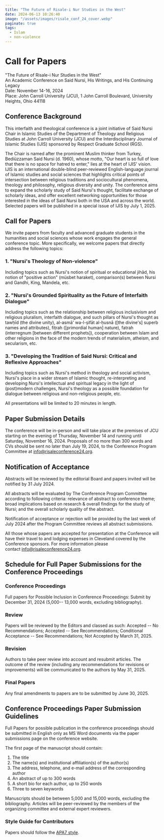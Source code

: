 ```yaml
---
title: "The Future of Risale-i Nur Studies in the West"
date: 2024-06-13 10:26:40
image: "/assets/images/risale_conf_24_cover.webp"
paginate: true   
tags:
  - Islam
  - non-violence
---
```

Call for Papers
===============

"The Future of Risale-i Nur Studies in the West"\
An Academic Conference on Said Nursi, His Writings, and His Continuing Legacy\
Date: November 14-16, 2024\
Place: John Carroll University (JCU), 1 John Carroll Boulevard, University Heights, Ohio 44118

Conference Background
---------------------

This interfaith and theological conference is a joint initiative of Said Nursi Chair in Islamic Studies of the Department of Theology and Religious Studies at John Carroll University (JCU) and the Interdisciplinary Journal of Islamic Studies (IJIS) sponsored by Respect Graduate School (RGS).

The Chair is named after the prominent Muslim thinker from Turkey, Bediüzzaman Said Nursi (d. 1960), whose motto, "Our heart is so full of love that there is no space for hatred to enter," lies at the heart of IJIS' vision. IJIS is an international double-blind peer-reviewed English-language journal of Islamic studies and social sciences that highlights critical points of intersection between religious traditions and sociocultural phenomena, theology and philosophy, religious diversity and unity. The conference aims to expand the scholarly study of Said Nursi's thought, facilitate exchange of scholarly ideas, and offer excellent networking opportunities for those interested in the ideas of Said Nursi both in the USA and across the world. Selected papers will be published in a special issue of IJIS by July 1, 2025.

Call for Papers
---------------

We invite papers from faculty and advanced graduate students in the humanities and social sciences whose work engages the general conference topic. More specifically, we welcome papers that directly address the following topics:

### 1\. "Nursi's Theology of Non-violence"

Including topics such as Nursi's notion of spiritual or educational jihād, his notion of "positive action" (müsbet haraket), comparison(s) between Nursi and Gandhi, King, Mandela, etc.

### 2\. "Nursi's Grounded Spirituality as the Future of Interfaith Dialogue"

Including topics such as the relationship between religious inclusivism and religious pluralism, interfaith dialogue, and such pillars of Nursi's thought as tawḥīd (the divine unity), al-asmā' wa-l-ṣifāt al-ḥusnā ([the divine's] superb names and attributes), fiṭrah ([primordial human] nature), fatrah (interregnum [between different prophets]), cooperation between Islam and other religions in the face of the modern trends of materialism, atheism, and secularism, etc.

### 3\. "Developing the Tradition of Said Nursi: Critical and Reflexive Approaches"

Including topics such as Nursi's method in theology and social activism, Nursi's place in a wider stream of Islamic thought, re-interpreting and developing Nursi's intellectual and spiritual legacy in the light of (post)modern challenges, Nursi's theology as a possible foundation for dialogue between religious and non-religious people, etc.

All presentations will be limited to 20 minutes in length.

Paper Submission Details
------------------------

The conference will be in-person and will take place at the premises of JCU starting on the evening of Thursday, November 14 and running until Saturday, November 16, 2024. Proposals of no more than 300 words and CVs should be sent no later than July 19, 2024, to the Conference Program Committee at <info@risaleconference24.org>.

Notification of Acceptance
--------------------------

Abstracts will be reviewed by the editorial Board and papers invited will be notified by 31 July 2024.

All abstracts will be evaluated by The Conference Program Committee according to following criteria: relevance of abstract to conference theme; broad implications based on research & overall findings for the study of Nursi; and the overall scholarly quality of the abstract.

Notification of acceptance or rejection will be provided by the last week of July 2024 after the Program Committee reviews all abstract submissions.

All those whose papers are accepted for presentation at the Conference will have their travel to and lodging expenses in Cleveland covered by the Conference sponsors. For more information please contact <info@risaleconference24.org>.

Schedule for Full Paper Submissions for the Conference Proceedings
------------------------------------------------------------------

### Conference Proceedings

Full papers for Possible Inclusion in Conference Proceedings: Submit by December 31, 2024 (5,000-- 13,000 words, excluding bibliography).

### Review

Papers will be reviewed by the Editors and classed as such: Accepted -- No Recommendations; Accepted -- See Recommendations; Conditional Acceptance -- See Recommendations; Not Accepted by March 31, 2025.

### Revision

Authors to take peer review into account and resubmit articles. The outcome of the review (including any recommendations for revisions or improvements) will be communicated to the authors by May 31, 2025.

### Final Papers

Any final amendments to papers are to be submitted by June 30, 2025.

Conference Proceedings Paper Submission Guidelines
--------------------------------------------------

Full Papers for possible publication in the conference proceedings should be submitted in English only as MS Word documents via the paper submissions page on the conference website.

The first page of the manuscript should contain:

1.  The title
2.  The name(s) and institutional affiliation(s) of the author(s)
3.  The address, telephone, and e-mail address of the corresponding author
4.  An abstract of up to 300 words
5.  A short bio for each author, up to 250 words
6.  Three to seven keywords

Manuscripts should be between 5,000 and 15,000 words, excluding the bibliography. Articles will be peer-reviewed by the members of the organizing committee and external expert reviewers.

### Style Guide for Contributors

Papers should follow the [APA7 style](https://apastyle.apa.org/).